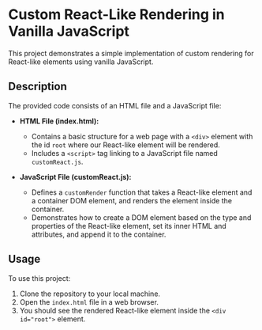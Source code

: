 # Custom React-Like Rendering in Vanilla JavaScript

This project demonstrates a simple implementation of custom rendering for React-like elements using vanilla JavaScript.

## Description

The provided code consists of an HTML file and a JavaScript file:

- **HTML File (index.html):**
  - Contains a basic structure for a web page with a `<div>` element with the id `root` where our React-like element will be rendered.
  - Includes a `<script>` tag linking to a JavaScript file named `customReact.js`.

- **JavaScript File (customReact.js):**
  - Defines a `customRender` function that takes a React-like element and a container DOM element, and renders the element inside the container.
  - Demonstrates how to create a DOM element based on the type and properties of the React-like element, set its inner HTML and attributes, and append it to the container.

## Usage

To use this project:

1. Clone the repository to your local machine.
2. Open the `index.html` file in a web browser.
3. You should see the rendered React-like element inside the `<div id="root">` element.


